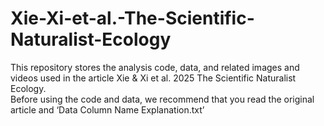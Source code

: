 # Xie-Xi-et-al.-The-Scientific-Naturalist-Ecology
This repository stores the analysis code, data, and related images and videos used in the article Xie &amp; Xi et al. 2025 The Scientific Naturalist Ecology.  
Before using the code and data, we recommend that you read the original article and ‘Data Column Name Explanation.txt’
